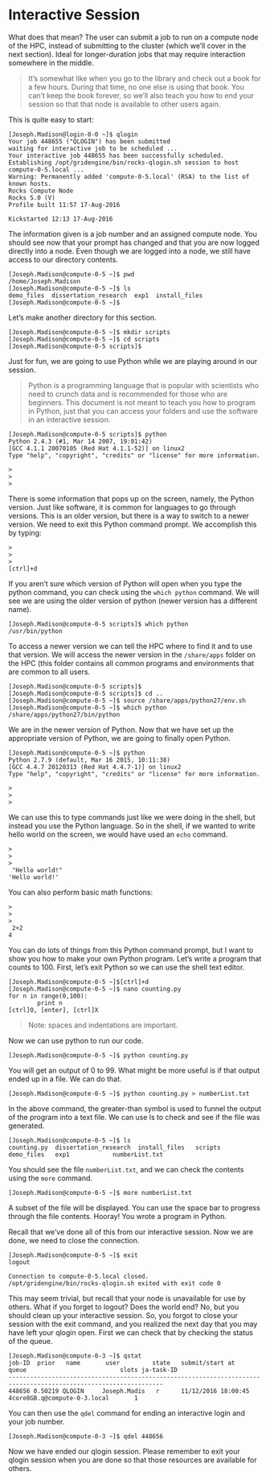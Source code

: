 # Interactive Session

What does that mean? The user can submit a job to run on a compute node of the HPC, instead of submitting to the cluster \(which we’ll cover in the next section\). Ideal for longer-duration jobs that may require interaction somewhere in the middle.

> It’s somewhat like when you go to the library and check out a book for a few hours. During that time, no one else is using that book. You can’t keep the book forever, so we’ll also teach you how to end your session so that that node is available to other users again.

This is quite easy to start:

```text
[Joseph.Madison@login-0-0 ~]$ qlogin
Your job 448655 ("QLOGIN") has been submitted
waiting for interactive job to be scheduled ...
Your interactive job 448655 has been successfully scheduled.
Establishing /opt/gridengine/bin/rocks-qlogin.sh session to host compute-0-5.local ...
Warning: Permanently added 'compute-0-5.local' (RSA) to the list of known hosts.
Rocks Compute Node
Rocks 5.0 (V)
Profile built 11:57 17-Aug-2016

Kickstarted 12:13 17-Aug-2016
```

The information given is a job number and an assigned compute node. You should see now that your prompt has changed and that you are now logged directly into a node. Even though we are logged into a node, we still have access to our directory contents.

```text
[Joseph.Madison@compute-0-5 ~]$ pwd
/home/Joseph.Madison
[Joseph.Madison@compute-0-5 ~]$ ls
demo_files  dissertation_research  exp1  install_files
[Joseph.Madison@compute-0-5 ~]$
```

Let’s make another directory for this section.

```text
[Joseph.Madison@compute-0-5 ~]$ mkdir scripts
[Joseph.Madison@compute-0-5 ~]$ cd scripts
[Joseph.Madison@compute-0-5 scripts]$
```

Just for fun, we are going to use Python while we are playing around in our session.

> Python is a programming language that is popular with scientists who need to crunch data and is recommended for those who are beginners. This document is not meant to teach you how to program in Python, just that you can access your folders and use the software in an interactive session.

```text
[Joseph.Madison@compute-0-5 scripts]$ python
Python 2.4.3 (#1, Mar 14 2007, 19:01:42) 
[GCC 4.1.1 20070105 (Red Hat 4.1.1-52)] on linux2
Type "help", "copyright", "credits" or "license" for more information.

>
>
>
```

There is some information that pops up on the screen, namely, the Python version. Just like software, it is common for languages to go through versions. This is an older version, but there is a way to switch to a newer version. We need to exit this Python command prompt. We accomplish this by typing:

```text
>
>
>
[ctrl]+d
```

If you aren’t sure which version of Python will open when you type the python command, you can check using the `which python` command. We will see we are using the older version of python \(newer version has a different name\).

```text
[Joseph.Madison@compute-0-5 scripts]$ which python
/usr/bin/python
```

To access a newer version we can tell the HPC where to find it and to use that version. We will access the newer version in the `/share/apps` folder on the HPC \(this folder contains all common programs and environments that are common to all users.

```text
[Joseph.Madison@compute-0-5 scripts]$ 
[Joseph.Madison@compute-0-5 scripts]$ cd ..
[Joseph.Madison@compute-0-5 ~]$ source /share/apps/python27/env.sh
[Joseph.Madison@compute-0-5 ~]$ which python
/share/apps/python27/bin/python
```

We are in the newer version of Python. Now that we have set up the appropriate version of Python, we are going to finally open Python.

```text
[Joseph.Madison@compute-0-5 ~]$ python
Python 2.7.9 (default, Mar 16 2015, 10:11:38) 
[GCC 4.4.7 20120313 (Red Hat 4.4.7-1)] on linux2
Type "help", "copyright", "credits" or "license" for more information.

>
>
>
```

We can use this to type commands just like we were doing in the shell, but instead you use the Python language. So in the shell, if we wanted to write hello world on the screen, we would have used an `echo` command.

```text
>
>
>
 "Hello world!"
'Hello world!'
```

You can also perform basic math functions:

```text
>
>
>
 2+2
4
```

You can do lots of things from this Python command prompt, but I want to show you how to make your own Python program. Let’s write a program that counts to 100. First, let’s exit Python so we can use the shell text editor.

```text
[Joseph.Madison@compute-0-5 ~]$[ctrl]+d 
[Joseph.Madison@compute-0-5 ~]$ nano counting.py
for n in range(0,100):
        print n
[ctrl]O, [enter], [ctrl]X
```

> Note: spaces and indentations are important.

Now we can use python to run our code.

```text
[Joseph.Madison@compute-0-5 ~]$ python counting.py
```

You will get an output of 0 to 99. What might be more useful is if that output ended up in a file. We can do that.

```text
[Joseph.Madison@compute-0-5 ~]$ python counting.py > numberList.txt
```

In the above command, the greater-than symbol is used to funnel the output of the program into a text file. We can use ls to check and see if the file was generated.

```text
[Joseph.Madison@compute-0-5 ~]$ ls
counting.py  dissertation_research  install_files   scripts
demo_files   exp1            numberList.txt
```

You should see the file `numberList.txt`, and we can check the contents using the `more` command.

```text
[Joseph.Madison@compute-0-5 ~]$ more numberList.txt
```

A subset of the file will be displayed. You can use the space bar to progress through the file contents. Hooray! You wrote a program in Python.

Recall that we’ve done all of this from our interactive session. Now we are done, we need to close the connection.

```text
[Joseph.Madison@compute-0-5 ~]$ exit
logout

Connection to compute-0-5.local closed.
/opt/gridengine/bin/rocks-qlogin.sh exited with exit code 0
```

This may seem trivial, but recall that your node is unavailable for use by others. What if you forget to logout? Does the world end? No, but you should clean up your interactive session. So, you forgot to close your session with the exit command, and you realized the next day that you may have left your qlogin open. First we can check that by checking the status of the queue.

```text
[Joseph.Madison@compute-0-3 ~]$ qstat
job-ID  prior   name       user         state   submit/start at         queue                          slots ja-task-ID 
-----------------------------------------------------------------------------------------------------------------
448656 0.50219 QLOGIN     Joseph.Madis   r      11/12/2016 18:00:45     4core8GB.q@compute-0-3.local       1
```

You can then use the `qdel` command for ending an interactive login and your job number.

```text
[Joseph.Madison@compute-0-3 ~]$ qdel 448656
```

Now we have ended our qlogin session. Please remember to exit your qlogin session when you are done so that those resources are available for others.

